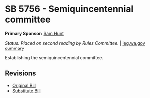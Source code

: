 # SB 5756 - Semiquincentennial committee
**Primary Sponsor:** [Sam Hunt](/person/leg/sam.hunt.md)

*Status: Placed on second reading by Rules Committee.* | [leg.wa.gov summary](https://app.leg.wa.gov/billsummary?BillNumber=5756&Year=2021)

Establishing the semiquincentennial committee.

## Revisions
* [Original Bill](1/)
* [Substitute Bill](S/)